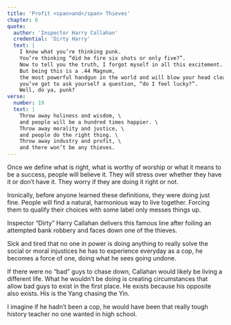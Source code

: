 ```yaml
---
title: 'Profit <span>and</span> Thieves'
chapter: 6
quote:
  author: 'Inspector Harry Callahan'
  credential: 'Dirty Harry'
  text: |
    I know what you’re thinking punk.
    You’re thinking “did he fire six shots or only five?”.
    Now to tell you the truth, I forgot myself in all this excitement.
    But being this is a .44 Magnum,
    the most powerful handgun in the world and will blow your head clean off,
    you’ve got to ask yourself a question, “do I feel lucky?”.
    Well, do ya, punk?
verse:
  number: 19
  text: |
    Throw away holiness and wisdom, \
    and people will be a hundred times happier. \
    Throw away morality and justice, \
    and people do the right thing. \
    Throw away industry and profit, \
    and there won’t be any thieves.
---
```


Once we define what is right, what is worthy of worship or what
it means to be a success, people will believe it.
They will stress over whether they have it or don’t have it.
They worry if they are doing it right or not.

Ironically, before anyone learned these definitions,
they were doing just fine.
People will find a natural, harmonious way to live together.
Forcing them to qualify their choices with some label only messes things up.

Inspector “Dirty” Harry Callahan delivers this famous line after foiling an
attempted bank robbery and faces down one of the thieves.

Sick and tired that no one in power is doing anything to really solve the
social or moral injustices he has to experience everyday as a cop, he becomes
a force of one, doing what he sees going undone.

If there were no “bad” guys to chase down,
Callahan would likely be living a different life.
What he wouldn’t be doing is creating circumstances that allow bad guys to
exist in the first place.
He exists because his opposite also exists.
His is the Yang chasing the Yin.

I imagine if he hadn’t been a cop, he would have been that really tough
history teacher no one wanted in high school.
